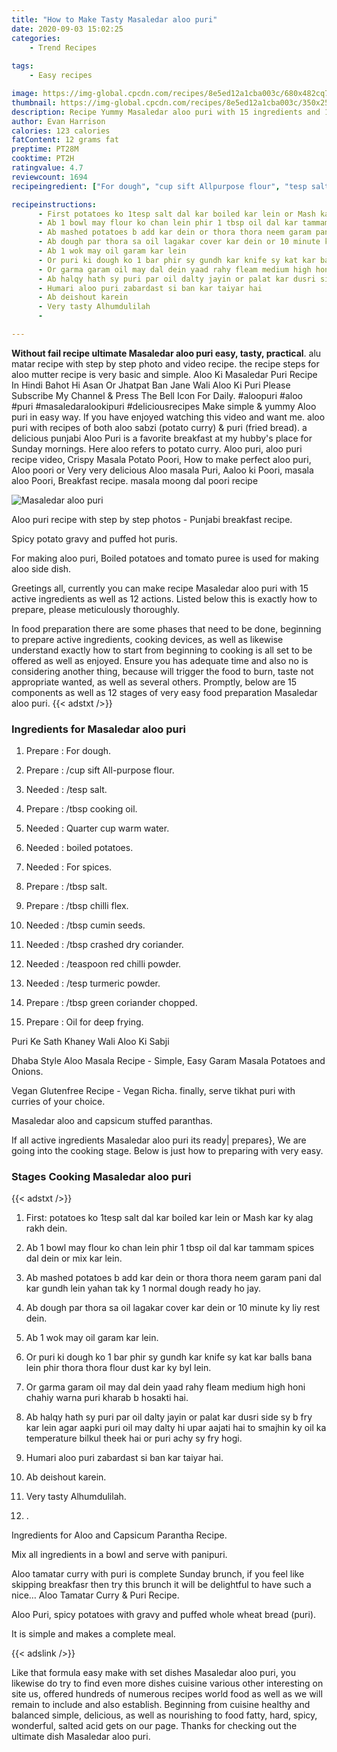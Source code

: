 ```yaml
---
title: "How to Make Tasty Masaledar aloo puri"
date: 2020-09-03 15:02:25
categories:
    - Trend Recipes
    
tags:
    - Easy recipes

image: https://img-global.cpcdn.com/recipes/8e5ed12a1cba003c/680x482cq70/masaledar-aloo-puri-recipe-main-photo.jpg
thumbnail: https://img-global.cpcdn.com/recipes/8e5ed12a1cba003c/350x250cq70/masaledar-aloo-puri-recipe-main-photo.jpg
description: Recipe Yummy Masaledar aloo puri with 15 ingredients and 12 stages of easy cooking.
author: Evan Harrison
calories: 123 calories
fatContent: 12 grams fat
preptime: PT28M
cooktime: PT2H
ratingvalue: 4.7
reviewcount: 1694
recipeingredient: ["For dough", "cup sift Allpurpose flour", "tesp salt", "tbsp cooking oil", "Quarter cup warm water", "boiled potatoes", "For spices", "tbsp salt", "tbsp chilli flex", "tbsp cumin seeds", "tbsp crashed dry coriander", "teaspoon red chilli powder", "tesp turmeric powder", "tbsp green coriander chopped", "Oil for deep frying"]

recipeinstructions: 
      - First potatoes ko 1tesp salt dal kar boiled kar lein or Mash kar ky alag rakh dein 
      - Ab 1 bowl may flour ko chan lein phir 1 tbsp oil dal kar tammam spices dal dein or mix kar lein 
      - Ab mashed potatoes b add kar dein or thora thora neem garam pani dal kar gundh lein yahan tak ky 1 normal dough ready ho jay 
      - Ab dough par thora sa oil lagakar cover kar dein or 10 minute ky liy rest dein 
      - Ab 1 wok may oil garam kar lein 
      - Or puri ki dough ko 1 bar phir sy gundh kar knife sy kat kar balls bana lein phir thora thora flour dust kar ky byl lein 
      - Or garma garam oil may dal dein yaad rahy fleam medium high honi chahiy warna puri kharab b hosakti hai 
      - Ab halqy hath sy puri par oil dalty jayin or palat kar dusri side sy b fry kar lein agar aapki puri oil may dalty hi upar aajati hai to smajhin ky oil ka temperature bilkul theek hai or puri achy sy fry hogi 
      - Humari aloo puri zabardast si ban kar taiyar hai 
      - Ab deishout karein 
      - Very tasty Alhumdulilah 
      - 

---
```




**Without fail recipe ultimate Masaledar aloo puri easy, tasty, practical**. alu matar recipe with step by step photo and video recipe. the recipe steps for aloo mutter recipe is very basic and simple. Aloo Ki Masaledar Puri Recipe In Hindi Bahot Hi Asan Or Jhatpat Ban Jane Wali Aloo Ki Puri Please Subscribe My Channel &amp; Press The Bell Icon For Daily. #aloopuri #aloo #puri #masaledaralookipuri #deliciousrecipes Make simple &amp; yummy Aloo puri in easy way. If you have enjoyed watching this video and want me. aloo puri with recipes of both aloo sabzi (potato curry) &amp; puri (fried bread). a delicious punjabi Aloo Puri is a favorite breakfast at my hubby&#39;s place for Sunday mornings. Here aloo refers to potato curry. Aloo puri, aloo puri recipe video, Crispy Masala Potato Poori, How to make perfect aloo puri, Aloo poori or Very very delicious Aloo masala Puri, Aaloo ki Poori, masala aloo Poori, Breakfast recipe. masala moong dal poori recipe


![Masaledar aloo puri](https://img-global.cpcdn.com/recipes/8e5ed12a1cba003c/680x482cq70/masaledar-aloo-puri-recipe-main-photo.jpg "Masaledar aloo puri")



Aloo puri recipe with step by step photos - Punjabi breakfast recipe.

Spicy potato gravy and puffed hot puris.

For making aloo puri, Boiled potatoes and tomato puree is used for making aloo side dish.


Greetings all, currently you can make recipe Masaledar aloo puri with 15 active ingredients as well as 12 actions. Listed below this is exactly how to prepare, please meticulously thoroughly.

In food preparation there are some phases that need to be done, beginning to prepare active ingredients, cooking devices, as well as likewise understand exactly how to start from beginning to cooking is all set to be offered as well as enjoyed. Ensure you has adequate time and also no is considering another thing, because will trigger the food to burn, taste not appropriate wanted, as well as several others. Promptly, below are 15 components as well as 12 stages of very easy food preparation Masaledar aloo puri.
{{< adstxt />}}

### Ingredients for Masaledar aloo puri


1. Prepare  : For dough.

1. Prepare  : /cup sift All-purpose flour.

1. Needed  : /tesp salt.

1. Prepare  : /tbsp cooking oil.

1. Needed  : Quarter cup warm water.

1. Needed  : boiled potatoes.

1. Needed  : For spices.

1. Prepare  : /tbsp salt.

1. Prepare  : /tbsp chilli flex.

1. Needed  : /tbsp cumin seeds.

1. Needed  : /tbsp crashed dry coriander.

1. Needed  : /teaspoon red chilli powder.

1. Needed  : /tesp turmeric powder.

1. Prepare  : /tbsp green coriander chopped.

1. Prepare  : Oil for deep frying.


Puri Ke Sath Khaney Wali Aloo Ki Sabji

Dhaba Style Aloo Masala Recipe - Simple, Easy Garam Masala Potatoes and Onions.

Vegan Glutenfree Recipe - Vegan Richa. finally, serve tikhat puri with curries of your choice.

Masaledar aloo and capsicum stuffed paranthas.


If all active ingredients Masaledar aloo puri its ready| prepares}, We are going into the cooking stage. Below is just how to preparing with very easy.

### Stages Cooking Masaledar aloo puri

{{< adstxt />}}


1. First: potatoes ko 1tesp salt dal kar boiled kar lein or Mash kar ky alag rakh dein.



1. Ab 1 bowl may flour ko chan lein phir 1 tbsp oil dal kar tammam spices dal dein or mix kar lein.



1. Ab mashed potatoes b add kar dein or thora thora neem garam pani dal kar gundh lein yahan tak ky 1 normal dough ready ho jay.



1. Ab dough par thora sa oil lagakar cover kar dein or 10 minute ky liy rest dein.



1. Ab 1 wok may oil garam kar lein.



1. Or puri ki dough ko 1 bar phir sy gundh kar knife sy kat kar balls bana lein phir thora thora flour dust kar ky byl lein.



1. Or garma garam oil may dal dein yaad rahy fleam medium high honi chahiy warna puri kharab b hosakti hai.



1. Ab halqy hath sy puri par oil dalty jayin or palat kar dusri side sy b fry kar lein agar aapki puri oil may dalty hi upar aajati hai to smajhin ky oil ka temperature bilkul theek hai or puri achy sy fry hogi.



1. Humari aloo puri zabardast si ban kar taiyar hai.



1. Ab deishout karein.



1. Very tasty Alhumdulilah.



1. .




Ingredients for Aloo and Capsicum Parantha Recipe.

Mix all ingredients in a bowl and serve with panipuri.

Aloo tamatar curry with puri is complete Sunday brunch, if you feel like skipping breakfasr then try this brunch it will be delightful to have such a nice… Aloo Tamatar Curry &amp; Puri Recipe.

Aloo Puri, spicy potatoes with gravy and puffed whole wheat bread (puri).

It is simple and makes a complete meal.


{{< adslink />}}

Like that formula easy make with set dishes Masaledar aloo puri, you likewise do try to find even more dishes cuisine various other interesting on site us, offered hundreds of numerous recipes world food as well as we will remain to include and also establish. Beginning from cuisine healthy and balanced simple, delicious, as well as nourishing to food fatty, hard, spicy, wonderful, salted acid gets on our page. Thanks for checking out the ultimate dish Masaledar aloo puri.
